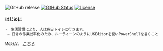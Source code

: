 ![GitHub release](https://img.shields.io/github/release/takkii/UKEditor.svg?style=flat) [![GitHub Status](https://img.shields.io/github/last-commit/takkii/UKEditor.svg?style=flat)](GitHub) [![License](https://img.shields.io/badge/License-BSD_3--Clause-blue.svg)](https://opensource.org/licenses/BSD-3-Clause)

#### はじめに

```markdown
・ 生活習慣により、人は毎日トイレに行きます。
 → 日常の作業効率化のため、ルーティーンのようにUKEditorを使いPowerShellを書くことが理想です。
```

_Wikiは、[こちら](https://github.com/takkii/UKEditor/wiki/manual)_
